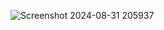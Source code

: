 ![Screenshot 2024-08-31 205937](https://github.com/user-attachments/assets/9468afe4-5fda-4845-8f1f-c87d18421c01)
